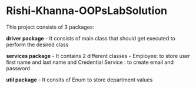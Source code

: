 # Rishi-Khanna-OOPsLabSolution
This project consists of 3 packages: 

**driver package** - It consists of main class that should get executed to perform the desired class

**services package** - It contains 2 different classes - Employee: to store user first name and last name and Credential Service : to create email and password

**util package** - It consits of Enum to store department values
